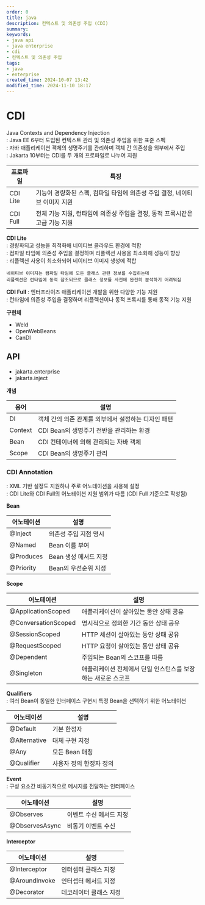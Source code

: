 ```yaml
---
order: 0
title: java
description: 컨텍스트 및 의존성 주입 (CDI)
summary:
keywords:
- java api
- java enterprise
- cdi
- 컨텍스트 및 의존성 주입
tags:
- java
- enterprise
created_time: 2024-10-07 13:42
modified_time: 2024-11-10 18:17
---
```


# CDI
Java Contexts and Dependency Injection  
: Java EE 6부터 도입된 컨텍스트 관리 및 의존성 주입을 위한 표준 스펙  
: 자바 애플리케이션 객체의 생명주기를 관리하며 객체 간 의존성을 외부에서 주입  
: Jakarta 10부터는 CDI를 두 개의 프로파일로 나누어 지원  

프로파일 | 특징
---|---
CDI Lite | 기능이 경량화된 스펙, 컴파일 타임에 의존성 주입 결정, 네이티브 이미지 지원
CDI Full | 전체 기능 지원, 런타임에 의존성 주입을 결정, 동적 프록시같은 고급 기능 지원


**CDI Lite**  
: 경량화되고 성능을 최적화해 네이티브 클라우드 환경에 적합  
: 컴파일 타임에 의존성 주입을 결정하며 리플렉션 사용을 최소화해 성능이 향상  
: 리플렉션 사용이 최소화되어 네이티브 이미지 생성에 적합

```
네이티브 이미지는 컴파일 타임에 모든 클래스 관련 정보를 수집하는데 
리플렉션은 런타임에 동적 참조되므로 클래스 정보를 사전에 완전히 분석하기 어려워짐
```


**CDI Full**
: 엔터프라이즈 애플리케이션 개발을 위한 다양한 기능 지원  
: 런타임에 의존성 주입을 결정하며 리플렉션이나 동적 프록시를 통해 동적 기능 지원


**구현체**
- Weld
- OpenWebBeans
- CanDI



## API

- jakarta.enterprise
- jakarta.inject


**개념**

용어 | 설명
---|---
DI        | 객체 간의 의존 관계를 외부에서 설정하는 디자인 패턴
Context   | CDI Bean의 생명주기 전반을 관리하는 환경
Bean      | CDI 컨테이너에 의해 관리되는 자바 객체
Scope     | CDI Bean의 생명주기 관리



### CDI Annotation
: XML 기반 설정도 지원하나 주로 어노테이션을 사용해 설정  
: CDI Lite와 CDI Full의 어노테이션 지원 범위가 다름 (CDI Full 기준으로 작성됨)  


**Bean**

어노테이션 | 설명 
---|---
@Inject   | 의존성 주입 지점 명시
@Named    | Bean 이름 부여
@Produces | Bean 생성 메서드 지정
@Priority | Bean의 우선순위 지정


**Scope**

어노테이션 | 설명 
---|---
@ApplicationScoped  | 애플리케이션이 살아있는 동안 상태 공유
@ConversationScoped | 명시적으로 정의한 기간 동안 상태 공유
@SessionScoped      | HTTP 세션이 살아있는 동안 상태 공유
@RequestScoped      | HTTP 요청이 살아있는 동안 상태 공유
@Dependent          | 주입되는 Bean의 스코프를 따름
@Singleton          | 애플리케이션 전체에서 단일 인스턴스를 보장하는 새로운 스코프


**Qualifiers**  
: 여러 Bean이 동일한 인터페이스 구현시 특정 Bean을 선택하기 위한 어노테이션  

어노테이션 | 설명 
---|---
@Default     | 기본 한정자
@Alternative | 대체 구현 지정
@Any         | 모든 Bean 매칭
@Qualifier   | 사용자 정의 한정자 정의


**Event**  
: 구성 요소간 비동기적으로 메시지를 전달하는 인터페이스  

어노테이션 | 설명 
---|---
@Observes      | 이벤트 수신 메서드 지정
@ObservesAsync | 비동기 이벤트 수신 


**Interceptor**

어노테이션 | 설명 
---|---
@Interceptor  | 인터셉터 클래스 지정
@AroundInvoke | 인터셉터 메서드 지정
@Decorator    | 데코레이터 클래스 지정

